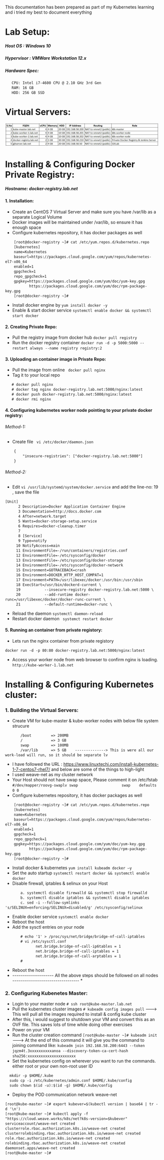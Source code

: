 This documentation has been prepared as part of my Kubernetes learning and i tried my best to document everything 

# Lab Setup:

##### Host OS : Windows 10 
##### Hypervisor : VMWare Workstation 12.x
##### Hardware Spec: 
       CPU: Intel i7-4600 CPU @ 2.10 GHz 3rd Gen 
       RAM: 16 GB
       HDD: 256 GB SSD

# Virtual Servers:

![Image of lab](https://github.com/RamkumarMM/kubernetes/blob/master/images/lab-details.jpg)


# Installing & Configuring Docker Private Registry:
##### Hostname: docker-registry.lab.net

#### 1. Installation:
* Create an CentOS 7 Virtual Server and make sure you have /var/lib as a separate Logical Volume
* Docker images will be maintained under /var/lib, so ensure it has enough space
* Configure kubernetes repository, it has docker packages as well 
```
    [root@docker-registry ~]# cat /etc/yum.repos.d/kubernetes.repo
    [kubernetes]
    name=Kubernetes
    baseurl=https://packages.cloud.google.com/yum/repos/kubernetes-el7-x86_64
    enabled=1
    gpgcheck=1
    repo_gpgcheck=1
    gpgkey=https://packages.cloud.google.com/yum/doc/yum-key.gpg
           https://packages.cloud.google.com/yum/doc/rpm-package-key.gpg
    [root@docker-registry ~]#
```
* Install docker engine by ` yum install docker -y `
* Enable & start docker service ` systemctl enable docker && systemctl start docker `

#### 2. Creating Private Repo:
* Pull the registry image from docker hub ` docker pull registry `
* Run the docker registry container ` docker run -d -p 5000:5000 --restart always --name registry registry:2 `

#### 3. Uploading an container image in Private Repo:
* Pull the image from online ` docker pull nginx`
* Tag it to your local repo 
```
   # docker pull nginx
   # docker tag nginx docker-registry.lab.net:5000/nginx:latest
   # docker push docker-registry.lab.net:5000/nginx:latest
   # docker rmi nginx
```

#### 4. Configuring kubernetes worker node pointing to your private docker registry:
###### Method-1:
* Create file ` vi /etc/docker/daemon.json`
```
    {
        "insecure-registries": ["docker-registry.lab.net:5000"]
    }
```
###### Method-2:
* Edit ` vi /usr/lib/systemd/system/docker.service `  and add the line-no: 19 , save the file
```
[Unit]
      2 Description=Docker Application Container Engine
      3 Documentation=http://docs.docker.com
      4 After=network.target
      5 Wants=docker-storage-setup.service
      6 Requires=docker-cleanup.timer
      7
      8 [Service]
      9 Type=notify
     10 NotifyAccess=main
     11 EnvironmentFile=-/run/containers/registries.conf
     12 EnvironmentFile=-/etc/sysconfig/docker
     13 EnvironmentFile=-/etc/sysconfig/docker-storage
     14 EnvironmentFile=-/etc/sysconfig/docker-network
     15 Environment=GOTRACEBACK=crash
     16 Environment=DOCKER_HTTP_HOST_COMPAT=1
     17 Environment=PATH=/usr/libexec/docker:/usr/bin:/usr/sbin
     18 ExecStart=/usr/bin/dockerd-current \
     19           --insecure-registry docker-registry.lab.net:5000 \
     20           --add-runtime docker-runc=/usr/libexec/docker/docker-runc-current \
     21           --default-runtime=docker-runc \

```
* Reload the daemon ` systemctl daemon-reload `
* Restart docker daemon ` systemct restart docker`

#### 5. Running an container from private registory:
* Lets run the nginx container from private registory
```
docker run -d -p 80:80 docker-registry.lab.net:5000/nginx:latest 
```
* Access your worker node from web browser to confirm nginx is loading.
`` http://kube-worker-1.lab.net ``




# Installing & Configuring Kubernetes cluster:

### 1. Building the Virtual Servers:

* Create VM for kube-master & kube-worker nodes with below file system strucure
```    
       /boot         => 200MB
       /             => 3 GB
       swap          => 100MB
       /var/lib      => 5 GB    --------------> This is were all our work-load will run, so it should be separate lv 
```
* I have followed the URL : https://www.linuxtechi.com/install-kubernetes-1-7-centos7-rhel7/ and below are some of the things to high-light
* I used weave-net as my cluster network
* Your Host should not have swap space, Please comment it on /etc/fstab
   ` #/dev/mapper/roovg-swaplv swap                    swap    defaults        0 0   `
* Configure kubernetes repository, it has docker packages as well 
```
    [root@docker-registry ~]# cat /etc/yum.repos.d/kubernetes.repo
    [kubernetes]
    name=Kubernetes
    baseurl=https://packages.cloud.google.com/yum/repos/kubernetes-el7-x86_64
    enabled=1
    gpgcheck=1
    repo_gpgcheck=1
    gpgkey=https://packages.cloud.google.com/yum/doc/yum-key.gpg
           https://packages.cloud.google.com/yum/doc/rpm-package-key.gpg
    [root@docker-registry ~]#
```
* Install docker & kubernetes ` yum install kubeadm docker –y `
* Set the auto startup ` systemctl restart docker && systemctl enable docker `
* Disable firewall, iptables & selinux on your Host
```
       a. systemctl disable firewalld && systemctl stop firewalld
       b. systemctl disable iptables && systemctl disable iptables
       c. sed -i --follow-symlinks 's/SELINUX=enforcing/SELINUX=disabled/g' /etc/sysconfig/selinux
```
* Enable docker service ` systemctl enable docker ` 
* Reboot the host
* Add the sysctl entries on your node
```
       # echo '1' > /proc/sys/net/bridge/bridge-nf-call-iptables
       # vi /etc/sysctl.conf 
              net.bridge.bridge-nf-call-ip6tables = 1
              net.bridge.bridge-nf-call-iptables = 1
              net.bridge.bridge-nf-call-arptables = 1
       #
```
* Reboot the host
* ---------------------  All the above steps should be followed on all nodes ---------------------------------- *

       
### 2. Configuring Kubenetes Master:

* Login to your master node ` # ssh root@kube-master.lab.net `
* Pull the kubernetes cluster images ` # kubeadm config images pull ` ---> This will pull all the images required to install & config kube cluster
* After this, i would suggest to shutdown your VM and convert this as an OVF file. This saves lots of time while doing other exercises
* Power on your VM
* Run the cluster creation command ` [root@kube-master ~]# kubeadm init `  ---> At the end of this command it will give you the command to joining command like: ` kubeadm join 192.168.58.200:6443 --token jqzm4t.3xxxxxxxxxxanoa --discovery-token-ca-cert-hash sha256:xxxxxxxxxxxxxxxxxxxxxx `
* Set the kubernetes config on wherever you want to run the commands. either root or your own non-root user ID
```
  mkdir -p $HOME/.kube
  sudo cp -i /etc/kubernetes/admin.conf $HOME/.kube/config
  sudo chown $(id -u):$(id -g) $HOME/.kube/config
```
* Deploy the POD communication network weave-net
```
[root@kube-master ~]# export kubever=$(kubectl version | base64 | tr -d '\n')
[root@kube-master ~]# kubectl apply -f "https://cloud.weave.works/k8s/net?k8s-version=$kubever"
serviceaccount/weave-net created
clusterrole.rbac.authorization.k8s.io/weave-net created
clusterrolebinding.rbac.authorization.k8s.io/weave-net created
role.rbac.authorization.k8s.io/weave-net created
rolebinding.rbac.authorization.k8s.io/weave-net created
daemonset.apps/weave-net created
[root@kube-master ~]#
```
